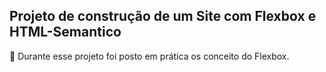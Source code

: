 ## Projeto de construção de um Site com Flexbox e HTML-Semantico ##

🎯 Durante esse projeto foi posto em prática os conceito do Flexbox.
